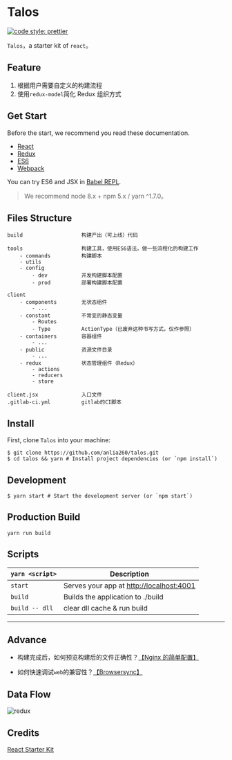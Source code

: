 # Talos

[![code style: prettier](https://img.shields.io/badge/code_style-prettier-ff69b4.svg)](https://github.com/prettier/prettier)

`Talos`，a starter kit of `react`。

## Feature

1. 根据用户需要自定义的构建流程
2. 使用`redux-model`简化 Redux 组织方式

## Get Start

Before the start, we recommend you read these documentation.

-   [React](https://facebook.github.io/react/)
-   [Redux](https://github.com/reactjs/redux)
-   [ES6](http://babeljs.io/learn-es2015/)
-   [Webpack](https://github.com/webpack/webpack)

You can try ES6 and JSX in [Babel REPL](http://babeljs.io/repl/).

> We recommend node 8.x + npm 5.x / yarn ^1.7.0。

## Files Structure

```
build                   构建产出（可上线）代码

tools                   构建工具，使用ES6语法，做一些流程化的构建工作
    - commands          构建脚本
    - utils
    - config
        - dev           开发构建脚本配置
        - prod          部署构建脚本配置

client
    - components        无状态组件
        - ...
    - constant          不常变的静态变量
        - Routes
        - Type          ActionType（已废弃这种书写方式，仅作参照）
    - containers        容器组件
        - ...
    - public            资源文件目录
        - ...
    - redux             状态管理组件（Redux）
        - actions
        - reducers
        - store

client.jsx              入口文件
.gitlab-ci.yml          gitlab的CI脚本
```

## Install

First, clone `Talos` into your machine:

```
$ git clone https://github.com/anlia260/talos.git
$ cd talos && yarn # Install project dependencies (or `npm install`)

```

## Development

```
$ yarn start # Start the development server (or `npm start`)
```

## Production Build

```
yarn run build
```

## Scripts

| `yarn <script>` | Description                                |
| --------------- | ------------------------------------------ |
| `start`         | Serves your app at <http://localhost:4001> |
| `build`         | Builds the application to ./build          |
| `build -- dll`  | clear dll cache & run build                |

---

## Advance

-   构建完成后，如何预览构建后的文件正确性？[【Nginx 的简单配置】](https://github.com/anlia260/talos/wiki/Nginx.Config)

-   如何快速调试`web`的兼容性？[【Browsersync】](https://github.com/anlia260/talos/wiki/Browsersync)

## Data Flow

![redux](https://user-images.githubusercontent.com/20860159/29354186-429b4446-829f-11e7-9a2f-a15c97dafaa3.png)

## Credits

[React Starter Kit](https://github.com/kriasoft/react-starter-kit)
